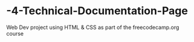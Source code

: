 # -4-Technical-Documentation-Page
Web Dev project using HTML &amp; CSS as part of the freecodecamp.org course
